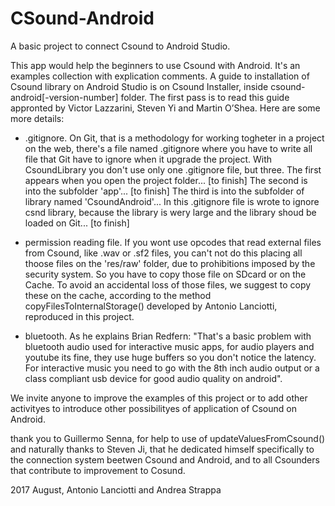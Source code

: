 # CSound-Android
A basic project to connect Csound to Android Studio.

This app would help the beginners to use Csound with Android.
It's an examples collection with explication comments.
A guide to installation of Csound library on Android Studio is on Csound Installer, inside csound-android[-version-number] folder.
The first pass is to read this guide appronted by Victor Lazzarini, Steven Yi and Martin O’Shea.
Here are some more details:

- .gitignore.
On Git, that is a methodology for working togheter in a project on the web, there's a file named .gitignore where you have to write all file that Git have to ignore when it upgrade the project.
With CsoundLibrary you don't use only one .gitignore file, but three.
The first appears when you open the project folder... [to finish]
The second is into the subfolder 'app'... [to finish]
The third is into the subfolder of library named 'CsoundAndroid'...
In this .gitignore file is wrote to ignore csnd library, because the library is wery large and the library shoud be loaded on Git... [to finish]

- permission reading file.
If you wont use opcodes that read external files from Csound, like .wav or .sf2 files, you can't not do this placing all thoose files on the 'res/raw' folder, due to prohibitions imposed by the security system. So you have to copy those file on SDcard or on the Cache. To avoid an accidental loss of those files, we suggest to copy these on the cache, according to the method copyFilesToInternalStorage() developed by Antonio Lanciotti, reproduced in this project.   

- bluetooth.
As he explains Brian Redfern: "That's a basic problem with bluetooth audio used for interactive music apps, for audio players and youtube its fine, they use huge buffers so you don't notice the latency. For interactive music you need to go with the 8th inch audio output or a class compliant usb device for good audio quality on android".

We invite anyone to improve the examples of this project or to add other activityes to introduce other possibilityes of application of Csound on Android.

thank you to Guillermo Senna, for help to use of updateValuesFromCsound() and naturally thanks to Steven Ji, that he dedicated himself specifically to the connection system beetwen Csound and Android, and to all Csounders that contribute to improvement to Cosund.

2017 August, Antonio Lanciotti and Andrea Strappa
